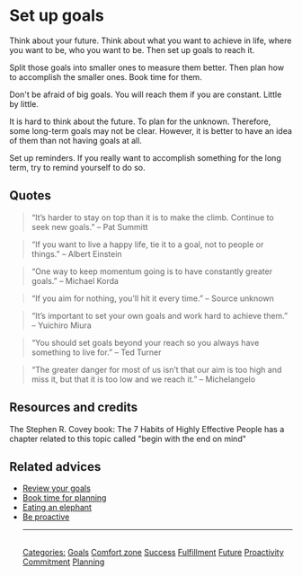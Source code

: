 # Set up goals

Think about your future. Think about what you want to achieve in life, where you want to be, who you want to be. Then set up goals to reach it.

Split those goals into smaller ones to measure them better. Then plan how to accomplish the smaller ones. Book time for them.

Don't be afraid of big goals. You will reach them if you are constant. Little by little.

It is hard to think about the future. To plan for the unknown. Therefore, some long-term goals may not be clear. However, it is better to have an idea of them than not having goals at all.

Set up reminders. If you really want to accomplish something for the long term, try to remind yourself to do so.

## Quotes

> “It’s harder to stay on top than it is to make the climb. Continue to seek new goals.” – Pat Summitt

> “If you want to live a happy life, tie it to a goal, not to people or things.” – Albert Einstein

> “One way to keep momentum going is to have constantly greater goals.” – Michael Korda

> “If you aim for nothing, you'll hit it every time.” – Source unknown

> “It’s important to set your own goals and work hard to achieve them.” – Yuichiro Miura

> “You should set goals beyond your reach so you always have something to live for.” – Ted Turner

> “The greater danger for most of us isn’t that our aim is too high and miss it, but that it is too low and we reach it.” – Michelangelo

## Resources and credits

The Stephen R. Covey book: The 7 Habits of Highly Effective People has a chapter related to this topic called "begin with the end on mind"

## Related advices

- [Review your goals](../Review%20your%20goals)
- [Book time for planning](../Book%20time%20for%20planning/index.md)
- [Eating an elephant](../Eating%20an%20elephant/index.md)
- [Be proactive](../Be%20proactive/index.md)<hr/><br/>[Categories:](../Categories/index.md) [Goals](../Categories/Goals.md) [Comfort zone](../Categories/Comfort%20zone.md) [Success](../Categories/Success.md) [Fulfillment](../Categories/Fulfillment.md) [Future](../Categories/Future.md) [Proactivity](../Categories/Proactivity.md) [Commitment](../Categories/Commitment.md) [Planning](../Categories/Planning.md)
